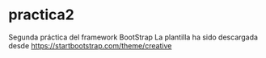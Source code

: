 # practica2
Segunda práctica del framework BootStrap
La plantilla ha sido descargada desde 
https://startbootstrap.com/theme/creative
